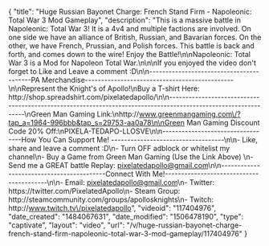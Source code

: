{
    "title": "Huge Russian Bayonet Charge: French Stand Firm - Napoleonic: Total War 3 Mod Gameplay",
    "description": "This is a massive battle in Napoleonic: Total War 3!  It is a 4v4 and multiple factions are involved.  On one side we have an alliance of British, Russian, and Bavarian forces.  On the other, we have French, Prussian, and Polish forces.  This battle is back and forth, and comes down to the wire!  Enjoy the Battle!\n\nNapoleonic: Total War 3 is a Mod for Napoleon Total War.\n\n\nIf you enjoyed the video don't forget to Like and Leave a comment :D\n\n-----------------------------------------PA Merchandise----------------------------------------------\n\nRepresent the Knight's of Apollo!\nBuy a T-shirt Here: http:\/\/shop.spreadshirt.com\/pixelatedapollo\/\n\n---------------------------------------------------------------------------------------------------------------\nGreen Man Gaming Link:\nhttp:\/\/www.greenmangaming.com\/?tap_a=1964-996bbb&tap_s=29753-aa0a78\n\nGreen Man Gaming Discount Code 20% Off:\nPIXELA-TEDAPO-LLOSVE\n\n----------------------------------How You Can Support Me! -----------------------------------\n\n- Like, share and leave a comment :D\n- Turn OFF adblock or whitelist my channel\n- Buy a Game from Green Man Gaming (Use the Link Above) \n- Send me a GREAT battle Replay: pixelatedapollo@gmail.com\n\n------------------------------------------Connect With Me!-----------------------------------------\n\n- Email: pixelatedapollo@gmail.com\n- Twitter: https:\/\/twitter.com\/PixelatedApollo\n- Steam Group:  http:\/\/steamcommunity.com\/groups\/apollosknights\n- Twitch: http:\/\/www.twitch.tv\/pixelatedapollo",
    "videoid": "117404976",
    "date_created": "1484067631",
    "date_modified": "1506478190",
    "type": "captivate",
    "layout": "video",
    "url": "\/v\/huge-russian-bayonet-charge-french-stand-firm-napoleonic-total-war-3-mod-gameplay\/117404976"
}